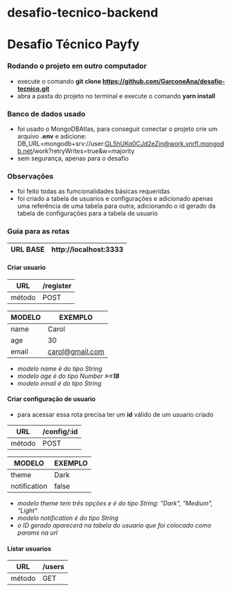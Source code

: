 # desafio-tecnico-backend
# Desafio Técnico Payfy


### Rodando o projeto em outro computador
* execute o comando **git clone https://github.com/GarconeAna/desafio-tecnico.git**
* abra a pasta do projeto no terminal e execute o comando **yarn install**

### Banco de dados usado
* foi usado o MongoDBAtlas, para conseguir conectar o projeto crie um arquivo **.env** e adicione: DB_URL=mongodb+srv://user:GL5hUKq0CJd2eZjn@work.vnrfl.mongodb.net/work?retryWrites=true&w=majority
* sem segurança, apenas para o desafio

### Observações 
* foi feito todas as fumcionalidades básicas requeridas
* foi criado a tabela de usuarios e configurações e adicionado apenas uma referência de uma tabela para outra, adicionando o id gerado da tabela de configurações para a tabela de usuario

### Guia para as rotas
| URL BASE | http://localhost:3333 |
|----------|-----------------------|

#### Criar usuario
| URL    | /register       |
|--------|-----------------|
| método | POST            |

| MODELO | EXEMPLO         |
|--------|-----------------|
| name   | Carol           |
| age    | 30              |
| email  | carol@gmail.com |

* *modelo name é do tipo String*
* *modelo age é do tipo Number **>=18***
* *modelo email é do tipo String*

#### Criar configuração de usuario

* para acessar essa rota precisa ter um **id** válido de um usuario criado

| URL          | /config/:id |
|--------------|-------------|
| método       | POST        |


| MODELO       | EXEMPLO     |
|--------------|-------------|
| theme        | Dark        |
| notification | false       |

* *modelo theme tem três opções e é do tipo String: "Dark", "Medium", "Light"*
* *modelo notification é do tipo String*
* *o ID gerado aparecerá na tabela do usuario que foi colocado como params na url*

#### Listar usuarios
| URL    | /users |
|--------|--------|
| método | GET    |
